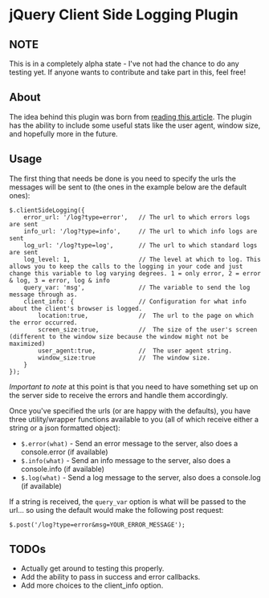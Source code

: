 # jQuery Client Side Logging Plugin

## NOTE

This is in a completely alpha state - I've not had the chance to do any testing yet. If anyone wants to contribute and take part in this, feel free!

## About

The idea behind this plugin was born from [reading this article](http://openmymind.net/2012/4/4/You-Really-Should-Log-Client-Side-Error/).
The plugin has the ability to include some useful stats like the user agent, window size, and hopefully more in the future.

## Usage

The first thing that needs be done is you need to specify the urls the messages will be sent to (the ones in the example below are the default ones):

	$.clientSideLogging({
		error_url: '/log?type=error',	// The url to which errors logs are sent
		info_url: '/log?type=info',		// The url to which info logs are sent
		log_url: '/log?type=log',		// The url to which standard logs are sent
		log_level: 1,					// The level at which to log. This allows you to keep the calls to the logging in your code and just change this variable to log varying degrees. 1 = only error, 2 = error & log, 3 = error, log & info
		query_var: 'msg',				// The variable to send the log message through as.
		client_info: {					// Configuration for what info about the client's browser is logged.
			location:true,				//	The url to the page on which the error occurred.
			screen_size:true,			//	The size of the user's screen (different to the window size because the window might not be maximized)
			user_agent:true,			//	The user agent string.
			window_size:true			//	The window size.
		}
	});

*Important to note* at this point is that you need to have something set up on the server side to receive the errors and handle them accordingly.

Once you've specified the urls (or are happy with the defaults), you have three utility/wrapper functions available to you (all of which receive either a string or a json formatted object):

* `$.error(what)` - Send an error message to the server, also does a console.error (if available)
* `$.info(what)` - Send an info message to the server, also does a console.info (if available)
* `$.log(what)` - Send a log message to the server, also does a console.log (if available)

If a string is received, the `query_var` option is what will be passed to the url... so using the default would make the following post request:

	$.post('/log?type=error&msg=YOUR_ERROR_MESSAGE');

## TODOs

* Actually get around to testing this properly.
* Add the ability to pass in success and error callbacks.
* Add more choices to the client_info option.